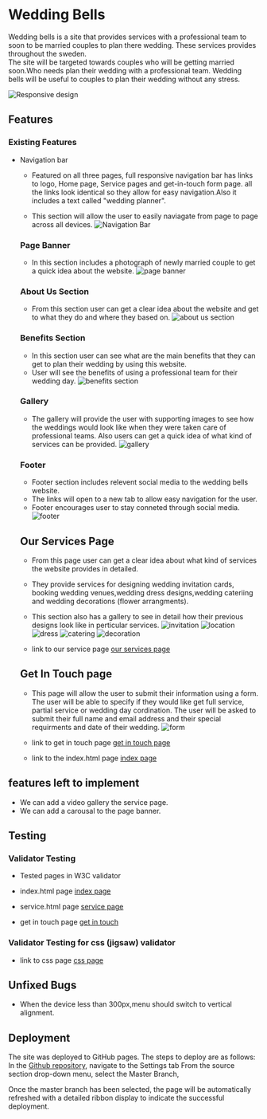 # Wedding Bells

Wedding bells is a site that provides services with a professional team to soon to be married couples to plan there wedding.
These services provides throughout the sweden.  
The site will be targeted towards couples who will be getting married soon.Who needs plan their wedding with a professional team.
Wedding bells will be useful to couples to plan their wedding without any stress.

![Responsive design](./readme/Screenshot%202023-05-28%20at%2001.27.46.png)

## Features

### Existing Features
- Navigation bar
  - Featured on all three pages, full responsive navigation bar has links to logo, Home page, Service pages and get-in-touch form page.
all the links look identical so they allow for easy navigation.Also it includes a text called "wedding planner". 

  - This section will allow the user to easily naviagate from page to page across all devices.
  ![Navigation Bar](./readme/nav-bar.png)

  ### Page Banner
  - In this section includes a photograph of newly married couple to get a  quick idea about the website.
  ![page banner](./readme/page-banner.png)

  ### About Us Section 
  - From this section user can get a clear idea about the website and get to what they do and where they based on.
  ![about us section](./readme/about-us.png)

  ### Benefits Section
  - In this section user can see what are the main benefits that they can get to plan their wedding by using this website.
  - User will see the benefits of using a professional team for their wedding day.
  ![benefits section](./readme/benefits-sec.png)

  ### Gallery
  - The gallery will provide the user with supporting images to see how the weddings would look like
  when they were taken care of professional teams.
  Also users can get a quick idea of what kind of services can be provided.
  ![gallery](./readme/gallery.png)

  ### Footer
  - Footer section includes relevent social media to the wedding bells website.
  - The links will open to a new tab to allow easy navigation for the user.
  - Footer encourages user to stay conneted through social media.
  ![footer](./readme/footer.png)

  ## Our Services Page
  - From this page user can get a clear idea about what kind of services the website provides in detailed.
  - They provide services for designing wedding invitation cards, booking wedding venues,wedding dress designs,wedding cateriing and wedding decorations (flower arrangments).
  - This section also has a gallery to see in detail how their previous designs look like 
    in perticular services.
    ![invitation](./readme/invitation.png)
    ![location](./readme/location.png)
    ![dress](./readme/dress.png)
    ![catering](./readme/catering.png)
    ![decoration](./readme/decorations.png)

  - link to our service page
    [our services page](./services.html)


  ## Get In Touch page
  - This page will allow the user to submit their information using a form. The user will be able to specify if they would like get full service, partial service or wedding day cordination. The user will be asked to submit their full name and email address and their special requirments and date of their wedding.
  ![form](./readme/form.png)

  - link to get in touch page 
    [get in touch page](./get-in-touch.html)
  
  - link to the index.html page
    [index page](./index.html)

## features left to implement
  - We can add a video gallery the service page.
  - We can add a carousal to the page banner.

## Testing 
### Validator Testing
- Tested pages in W3C validator
- index.html page
  [index page](https://validator.w3.org/nu/?showsource=yes&doc=https%3A%2F%2Fchathugaj.github.io%2FWedding-Bells%2Findex.html)

- service.html page
  [service page](https://validator.w3.org/nu/?showsource=yes&doc=https%3A%2F%2Fchathugaj.github.io%2FWedding-Bells%2Fservices.html)

- get in touch page
 [get in touch](https://validator.w3.org/nu/?showsource=yes&doc=https%3A%2F%2Fchathugaj.github.io%2FWedding-Bells%2Fget-in-touch.html)
  
### Validator Testing for css (jigsaw) validator 
- link to css page
  [css page](https://jigsaw.w3.org/css-validator/validator?uri=https%3A%2F%2Fchathugaj.github.io%2FWedding-Bells%2Fcss%2Fstyle1.css&profile=css3svg&usermedium=all&warning=1&vextwarning=&lang=en)

## Unfixed Bugs
- When the device less than 300px,menu should switch to vertical alignment.

## Deployment
The site was deployed to GitHub pages.
The steps to deploy are as follows:
In the [Github repository](https://github.com/chathugaj/Wedding-Bells), navigate to the Settings tab
From the source section drop-down menu, select the Master Branch,

Once the master branch has been selected, the page will be automatically refreshed with a detailed ribbon display to indicate the successful deployment.
